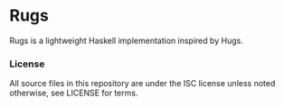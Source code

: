 # Rugs

Rugs is a lightweight Haskell implementation inspired by Hugs. 

### License

All source files in this repository are under the ISC license unless noted otherwise, see LICENSE for terms.